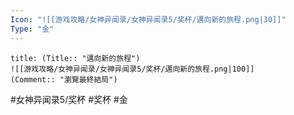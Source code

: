```yaml
---
Icon: "![[游戏攻略/女神异闻录/女神异闻录5/奖杯/邁向新的旅程.png|30]]"
Type: "金"
---
```

```ad-common-gold-trophy
title: (Title:: "邁向新的旅程")
![[游戏攻略/女神异闻录/女神异闻录5/奖杯/邁向新的旅程.png|100]]
(Comment:: "瀏覽最終結局")
```

#女神异闻录5/奖杯 #奖杯 #金
